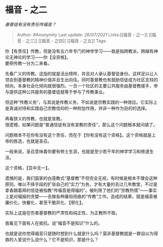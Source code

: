 # 福音 - 之二
*基督徒有没有责任传福音？*

> Author: #Anonymity 
> Last update: *26/07/2021* 
> Links:[[福音 - 之一]] [[福音 - 之三]] [[福音 - 之四]] [[福音 - 之五]]
> Tags:  
  

你【有责任】传教，但是没有五六年专门的神学学习——我是指跨教派，跨越有神论无神论的学习——你【没资格】。  
要把传教一分为二来看。

先看广义的传教。这指的就是活出榜样，并且对人承认基督徒身份。这样足以让人领会到基督教的精神价值并且生出向往。同时基督教也有鼓励信徒成为社区支柱的倾向，本身社会化倾向就很强烈。一旦一个社区的主要公共服务由基督教接手，参与提供这种公共服务的基督徒就等于参与了传教事业。

但这种“传教义务”，与其说是传教义务，不如说是宗教实践的一种效应。它实际上是真诚对待和实践自己宗教信仰的一种附加作用，并非一种作为目的的选择。

再看狭义的传教，也就是宣教。  
很遗憾，如果问题是“普通信徒有没有宣教的责任”，那么这个问题根本就问错了。

  

问题根本不在你有没有这个责任，而在于【你有没有这个资格】。这个资格就是上帝的拣选，也就是圣召。

一般来说，圣召意味着你要有修士生涯，也就是至少若干年的神学学习和修道生活。

这个资格，【百中无一】。

遗憾的是，我们国家的白莲教式“基督教”不但完全无视，有时候是根本不理会这种原则，唯以不择手段的扩张自己的“实力”为务。才有大量的去过几年教堂，不过是拿香跟着拜的信徒被指教“传福音是得福的”。被利用了他们的”宗教热情”——事实上是对福报的贪婪——去做各种庸俗扭曲的“传教”工作。造成的结果，就是福音被廉价化，快餐化，甚至干脆异化、【邪化】。

实际上这是在伤害基督教的严肃性和纯正性，为正教所不取。

我看见下面有人在抵抗。说“福音不是知识”什么的。

也就是说你觉得福音只是随时想到什么就是什么吗？莫非基督教就是一群自以为得救的人爱说什么说什么？它不是知识，那是什么？